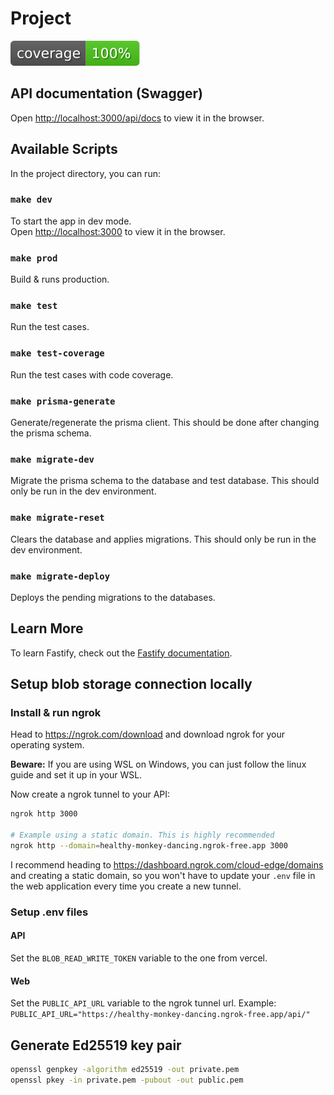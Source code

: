 # Project

[![Coverage Status](https://raw.githubusercontent.com/OurUncomplicatedTemplates/fastify-prisma-redis-swagger-jwt-template/gh-pages/badge.svg)](https://htmlpreview.github.io/?https://github.com/OurUncomplicatedTemplates/fastify-prisma-redis-swagger-jwt-template/blob/gh-pages/index.html)

## API documentation (Swagger)

Open [http://localhost:3000/api/docs](http://localhost:3000/api/docs) to view it in the browser.

## Available Scripts

In the project directory, you can run:

### `make dev`

To start the app in dev mode.\
Open [http://localhost:3000](http://localhost:3000) to view it in the browser.

### `make prod`

Build & runs production.

### `make test`

Run the test cases.

### `make test-coverage`

Run the test cases with code coverage.

### `make prisma-generate`

Generate/regenerate the prisma client. This should be done after changing the prisma schema.

### `make migrate-dev`

Migrate the prisma schema to the database and test database. This should only be run in the dev environment.

### `make migrate-reset`

Clears the database and applies migrations. This should only be run in the dev environment.

### `make migrate-deploy`

Deploys the pending migrations to the databases.

## Learn More

To learn Fastify, check out the [Fastify documentation](https://www.fastify.io/docs/latest/).

## Setup blob storage connection locally

### Install & run ngrok

Head to https://ngrok.com/download and download ngrok for your operating system.

**Beware:** If you are using WSL on Windows, you can just follow the linux guide and set it up in your WSL.

Now create a ngrok tunnel to your API:

```sh
ngrok http 3000

# Example using a static domain. This is highly recommended
ngrok http --domain=healthy-monkey-dancing.ngrok-free.app 3000
```

I recommend heading to https://dashboard.ngrok.com/cloud-edge/domains and creating a static domain, so you won't have to update your `.env` file in the web application every time you create a new tunnel.

### Setup .env files

#### API

Set the `BLOB_READ_WRITE_TOKEN` variable to the one from vercel.

#### Web

Set the `PUBLIC_API_URL` variable to the ngrok tunnel url. Example: `PUBLIC_API_URL="https://healthy-monkey-dancing.ngrok-free.app/api/"`

## Generate Ed25519 key pair

```bash
openssl genpkey -algorithm ed25519 -out private.pem
openssl pkey -in private.pem -pubout -out public.pem
```
